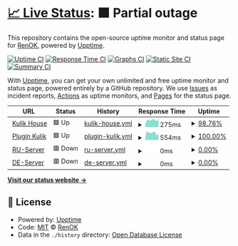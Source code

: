 # [📈 Live Status](https://uptime.kulik.uz): <!--live status--> **🟧 Partial outage**

This repository contains the open-source uptime monitor and status page for [RenOK](https://uptime.kulik.uz), powered by [Upptime](https://github.com/upptime/upptime).

[![Uptime CI](https://github.com/totavok8/uptime_kulik/workflows/Uptime%20CI/badge.svg)](https://github.com/totavok8/uptime_kulik/actions?query=workflow%3A%22Uptime+CI%22)
[![Response Time CI](https://github.com/totavok8/uptime_kulik/workflows/Response%20Time%20CI/badge.svg)](https://github.com/totavok8/uptime_kulik/actions?query=workflow%3A%22Response+Time+CI%22)
[![Graphs CI](https://github.com/totavok8/uptime_kulik/workflows/Graphs%20CI/badge.svg)](https://github.com/totavok8/uptime_kulik/actions?query=workflow%3A%22Graphs+CI%22)
[![Static Site CI](https://github.com/totavok8/uptime_kulik/workflows/Static%20Site%20CI/badge.svg)](https://github.com/totavok8/uptime_kulik/actions?query=workflow%3A%22Static+Site+CI%22)
[![Summary CI](https://github.com/totavok8/uptime_kulik/workflows/Summary%20CI/badge.svg)](https://github.com/totavok8/uptime_kulik/actions?query=workflow%3A%22Summary+CI%22)

With [Upptime](https://upptime.js.org), you can get your own unlimited and free uptime monitor and status page, powered entirely by a GitHub repository. We use [Issues](https://github.com/totavok8/uptime_kulik/issues) as incident reports, [Actions](https://github.com/totavok8/uptime_kulik/actions) as uptime monitors, and [Pages](https://uptime.kulik.uz) for the status page.

<!--start: status pages-->
<!-- This summary is generated by Upptime (https://github.com/upptime/upptime) -->
<!-- Do not edit this manually, your changes will be overwritten -->
<!-- prettier-ignore -->
| URL | Status | History | Response Time | Uptime |
| --- | ------ | ------- | ------------- | ------ |
| <img alt="" src="https://icons.duckduckgo.com/ip3/null.ico" height="13"> [Kulik House](cloud.kulik.uz) | 🟩 Up | [kulik-house.yml](https://github.com/totavok8/uptime_kulik/commits/HEAD/history/kulik-house.yml) | <details><summary><img alt="Response time graph" src="./graphs/kulik-house/response-time-week.png" height="20"> 275ms</summary><br><a href="https://totavok8.github.io/uptime_kulik/history/kulik-house"><img alt="Response time 310" src="https://img.shields.io/endpoint?url=https%3A%2F%2Fraw.githubusercontent.com%2Ftotavok8%2Fuptime_kulik%2FHEAD%2Fapi%2Fkulik-house%2Fresponse-time.json"></a><br><a href="https://totavok8.github.io/uptime_kulik/history/kulik-house"><img alt="24-hour response time 336" src="https://img.shields.io/endpoint?url=https%3A%2F%2Fraw.githubusercontent.com%2Ftotavok8%2Fuptime_kulik%2FHEAD%2Fapi%2Fkulik-house%2Fresponse-time-day.json"></a><br><a href="https://totavok8.github.io/uptime_kulik/history/kulik-house"><img alt="7-day response time 275" src="https://img.shields.io/endpoint?url=https%3A%2F%2Fraw.githubusercontent.com%2Ftotavok8%2Fuptime_kulik%2FHEAD%2Fapi%2Fkulik-house%2Fresponse-time-week.json"></a><br><a href="https://totavok8.github.io/uptime_kulik/history/kulik-house"><img alt="30-day response time 310" src="https://img.shields.io/endpoint?url=https%3A%2F%2Fraw.githubusercontent.com%2Ftotavok8%2Fuptime_kulik%2FHEAD%2Fapi%2Fkulik-house%2Fresponse-time-month.json"></a><br><a href="https://totavok8.github.io/uptime_kulik/history/kulik-house"><img alt="1-year response time 310" src="https://img.shields.io/endpoint?url=https%3A%2F%2Fraw.githubusercontent.com%2Ftotavok8%2Fuptime_kulik%2FHEAD%2Fapi%2Fkulik-house%2Fresponse-time-year.json"></a></details> | <details><summary><a href="https://totavok8.github.io/uptime_kulik/history/kulik-house">98.76%</a></summary><a href="https://totavok8.github.io/uptime_kulik/history/kulik-house"><img alt="All-time uptime 91.25%" src="https://img.shields.io/endpoint?url=https%3A%2F%2Fraw.githubusercontent.com%2Ftotavok8%2Fuptime_kulik%2FHEAD%2Fapi%2Fkulik-house%2Fuptime.json"></a><br><a href="https://totavok8.github.io/uptime_kulik/history/kulik-house"><img alt="24-hour uptime 99.31%" src="https://img.shields.io/endpoint?url=https%3A%2F%2Fraw.githubusercontent.com%2Ftotavok8%2Fuptime_kulik%2FHEAD%2Fapi%2Fkulik-house%2Fuptime-day.json"></a><br><a href="https://totavok8.github.io/uptime_kulik/history/kulik-house"><img alt="7-day uptime 98.76%" src="https://img.shields.io/endpoint?url=https%3A%2F%2Fraw.githubusercontent.com%2Ftotavok8%2Fuptime_kulik%2FHEAD%2Fapi%2Fkulik-house%2Fuptime-week.json"></a><br><a href="https://totavok8.github.io/uptime_kulik/history/kulik-house"><img alt="30-day uptime 97.45%" src="https://img.shields.io/endpoint?url=https%3A%2F%2Fraw.githubusercontent.com%2Ftotavok8%2Fuptime_kulik%2FHEAD%2Fapi%2Fkulik-house%2Fuptime-month.json"></a><br><a href="https://totavok8.github.io/uptime_kulik/history/kulik-house"><img alt="1-year uptime 91.25%" src="https://img.shields.io/endpoint?url=https%3A%2F%2Fraw.githubusercontent.com%2Ftotavok8%2Fuptime_kulik%2FHEAD%2Fapi%2Fkulik-house%2Fuptime-year.json"></a></details>
| <img alt="" src="https://icons.duckduckgo.com/ip3/cdn.kulik.uz.ico" height="13"> [Plugin Kulik](http://cdn.kulik.uz/) | 🟩 Up | [plugin-kulik.yml](https://github.com/totavok8/uptime_kulik/commits/HEAD/history/plugin-kulik.yml) | <details><summary><img alt="Response time graph" src="./graphs/plugin-kulik/response-time-week.png" height="20"> 554ms</summary><br><a href="https://totavok8.github.io/uptime_kulik/history/plugin-kulik"><img alt="Response time 657" src="https://img.shields.io/endpoint?url=https%3A%2F%2Fraw.githubusercontent.com%2Ftotavok8%2Fuptime_kulik%2FHEAD%2Fapi%2Fplugin-kulik%2Fresponse-time.json"></a><br><a href="https://totavok8.github.io/uptime_kulik/history/plugin-kulik"><img alt="24-hour response time 521" src="https://img.shields.io/endpoint?url=https%3A%2F%2Fraw.githubusercontent.com%2Ftotavok8%2Fuptime_kulik%2FHEAD%2Fapi%2Fplugin-kulik%2Fresponse-time-day.json"></a><br><a href="https://totavok8.github.io/uptime_kulik/history/plugin-kulik"><img alt="7-day response time 554" src="https://img.shields.io/endpoint?url=https%3A%2F%2Fraw.githubusercontent.com%2Ftotavok8%2Fuptime_kulik%2FHEAD%2Fapi%2Fplugin-kulik%2Fresponse-time-week.json"></a><br><a href="https://totavok8.github.io/uptime_kulik/history/plugin-kulik"><img alt="30-day response time 663" src="https://img.shields.io/endpoint?url=https%3A%2F%2Fraw.githubusercontent.com%2Ftotavok8%2Fuptime_kulik%2FHEAD%2Fapi%2Fplugin-kulik%2Fresponse-time-month.json"></a><br><a href="https://totavok8.github.io/uptime_kulik/history/plugin-kulik"><img alt="1-year response time 657" src="https://img.shields.io/endpoint?url=https%3A%2F%2Fraw.githubusercontent.com%2Ftotavok8%2Fuptime_kulik%2FHEAD%2Fapi%2Fplugin-kulik%2Fresponse-time-year.json"></a></details> | <details><summary><a href="https://totavok8.github.io/uptime_kulik/history/plugin-kulik">100.00%</a></summary><a href="https://totavok8.github.io/uptime_kulik/history/plugin-kulik"><img alt="All-time uptime 99.96%" src="https://img.shields.io/endpoint?url=https%3A%2F%2Fraw.githubusercontent.com%2Ftotavok8%2Fuptime_kulik%2FHEAD%2Fapi%2Fplugin-kulik%2Fuptime.json"></a><br><a href="https://totavok8.github.io/uptime_kulik/history/plugin-kulik"><img alt="24-hour uptime 100.00%" src="https://img.shields.io/endpoint?url=https%3A%2F%2Fraw.githubusercontent.com%2Ftotavok8%2Fuptime_kulik%2FHEAD%2Fapi%2Fplugin-kulik%2Fuptime-day.json"></a><br><a href="https://totavok8.github.io/uptime_kulik/history/plugin-kulik"><img alt="7-day uptime 100.00%" src="https://img.shields.io/endpoint?url=https%3A%2F%2Fraw.githubusercontent.com%2Ftotavok8%2Fuptime_kulik%2FHEAD%2Fapi%2Fplugin-kulik%2Fuptime-week.json"></a><br><a href="https://totavok8.github.io/uptime_kulik/history/plugin-kulik"><img alt="30-day uptime 99.96%" src="https://img.shields.io/endpoint?url=https%3A%2F%2Fraw.githubusercontent.com%2Ftotavok8%2Fuptime_kulik%2FHEAD%2Fapi%2Fplugin-kulik%2Fuptime-month.json"></a><br><a href="https://totavok8.github.io/uptime_kulik/history/plugin-kulik"><img alt="1-year uptime 99.96%" src="https://img.shields.io/endpoint?url=https%3A%2F%2Fraw.githubusercontent.com%2Ftotavok8%2Fuptime_kulik%2FHEAD%2Fapi%2Fplugin-kulik%2Fuptime-year.json"></a></details>
| <img alt="" src="https://icons.duckduckgo.com/ip3/null.ico" height="13"> [RU-Server](ruclast.kulik.uz) | 🟥 Down | [ru-server.yml](https://github.com/totavok8/uptime_kulik/commits/HEAD/history/ru-server.yml) | <details><summary><img alt="Response time graph" src="./graphs/ru-server/response-time-week.png" height="20"> 0ms</summary><br><a href="https://totavok8.github.io/uptime_kulik/history/ru-server"><img alt="Response time 0" src="https://img.shields.io/endpoint?url=https%3A%2F%2Fraw.githubusercontent.com%2Ftotavok8%2Fuptime_kulik%2FHEAD%2Fapi%2Fru-server%2Fresponse-time.json"></a><br><a href="https://totavok8.github.io/uptime_kulik/history/ru-server"><img alt="24-hour response time 0" src="https://img.shields.io/endpoint?url=https%3A%2F%2Fraw.githubusercontent.com%2Ftotavok8%2Fuptime_kulik%2FHEAD%2Fapi%2Fru-server%2Fresponse-time-day.json"></a><br><a href="https://totavok8.github.io/uptime_kulik/history/ru-server"><img alt="7-day response time 0" src="https://img.shields.io/endpoint?url=https%3A%2F%2Fraw.githubusercontent.com%2Ftotavok8%2Fuptime_kulik%2FHEAD%2Fapi%2Fru-server%2Fresponse-time-week.json"></a><br><a href="https://totavok8.github.io/uptime_kulik/history/ru-server"><img alt="30-day response time 0" src="https://img.shields.io/endpoint?url=https%3A%2F%2Fraw.githubusercontent.com%2Ftotavok8%2Fuptime_kulik%2FHEAD%2Fapi%2Fru-server%2Fresponse-time-month.json"></a><br><a href="https://totavok8.github.io/uptime_kulik/history/ru-server"><img alt="1-year response time 0" src="https://img.shields.io/endpoint?url=https%3A%2F%2Fraw.githubusercontent.com%2Ftotavok8%2Fuptime_kulik%2FHEAD%2Fapi%2Fru-server%2Fresponse-time-year.json"></a></details> | <details><summary><a href="https://totavok8.github.io/uptime_kulik/history/ru-server">0.00%</a></summary><a href="https://totavok8.github.io/uptime_kulik/history/ru-server"><img alt="All-time uptime 0.00%" src="https://img.shields.io/endpoint?url=https%3A%2F%2Fraw.githubusercontent.com%2Ftotavok8%2Fuptime_kulik%2FHEAD%2Fapi%2Fru-server%2Fuptime.json"></a><br><a href="https://totavok8.github.io/uptime_kulik/history/ru-server"><img alt="24-hour uptime 0.00%" src="https://img.shields.io/endpoint?url=https%3A%2F%2Fraw.githubusercontent.com%2Ftotavok8%2Fuptime_kulik%2FHEAD%2Fapi%2Fru-server%2Fuptime-day.json"></a><br><a href="https://totavok8.github.io/uptime_kulik/history/ru-server"><img alt="7-day uptime 0.00%" src="https://img.shields.io/endpoint?url=https%3A%2F%2Fraw.githubusercontent.com%2Ftotavok8%2Fuptime_kulik%2FHEAD%2Fapi%2Fru-server%2Fuptime-week.json"></a><br><a href="https://totavok8.github.io/uptime_kulik/history/ru-server"><img alt="30-day uptime 0.00%" src="https://img.shields.io/endpoint?url=https%3A%2F%2Fraw.githubusercontent.com%2Ftotavok8%2Fuptime_kulik%2FHEAD%2Fapi%2Fru-server%2Fuptime-month.json"></a><br><a href="https://totavok8.github.io/uptime_kulik/history/ru-server"><img alt="1-year uptime 0.00%" src="https://img.shields.io/endpoint?url=https%3A%2F%2Fraw.githubusercontent.com%2Ftotavok8%2Fuptime_kulik%2FHEAD%2Fapi%2Fru-server%2Fuptime-year.json"></a></details>
| <img alt="" src="https://icons.duckduckgo.com/ip3/null.ico" height="13"> [DE-Server](deuts-cdn.kulik.uz) | 🟥 Down | [de-server.yml](https://github.com/totavok8/uptime_kulik/commits/HEAD/history/de-server.yml) | <details><summary><img alt="Response time graph" src="./graphs/de-server/response-time-week.png" height="20"> 0ms</summary><br><a href="https://totavok8.github.io/uptime_kulik/history/de-server"><img alt="Response time 159" src="https://img.shields.io/endpoint?url=https%3A%2F%2Fraw.githubusercontent.com%2Ftotavok8%2Fuptime_kulik%2FHEAD%2Fapi%2Fde-server%2Fresponse-time.json"></a><br><a href="https://totavok8.github.io/uptime_kulik/history/de-server"><img alt="24-hour response time 0" src="https://img.shields.io/endpoint?url=https%3A%2F%2Fraw.githubusercontent.com%2Ftotavok8%2Fuptime_kulik%2FHEAD%2Fapi%2Fde-server%2Fresponse-time-day.json"></a><br><a href="https://totavok8.github.io/uptime_kulik/history/de-server"><img alt="7-day response time 0" src="https://img.shields.io/endpoint?url=https%3A%2F%2Fraw.githubusercontent.com%2Ftotavok8%2Fuptime_kulik%2FHEAD%2Fapi%2Fde-server%2Fresponse-time-week.json"></a><br><a href="https://totavok8.github.io/uptime_kulik/history/de-server"><img alt="30-day response time 159" src="https://img.shields.io/endpoint?url=https%3A%2F%2Fraw.githubusercontent.com%2Ftotavok8%2Fuptime_kulik%2FHEAD%2Fapi%2Fde-server%2Fresponse-time-month.json"></a><br><a href="https://totavok8.github.io/uptime_kulik/history/de-server"><img alt="1-year response time 159" src="https://img.shields.io/endpoint?url=https%3A%2F%2Fraw.githubusercontent.com%2Ftotavok8%2Fuptime_kulik%2FHEAD%2Fapi%2Fde-server%2Fresponse-time-year.json"></a></details> | <details><summary><a href="https://totavok8.github.io/uptime_kulik/history/de-server">0.00%</a></summary><a href="https://totavok8.github.io/uptime_kulik/history/de-server"><img alt="All-time uptime 7.18%" src="https://img.shields.io/endpoint?url=https%3A%2F%2Fraw.githubusercontent.com%2Ftotavok8%2Fuptime_kulik%2FHEAD%2Fapi%2Fde-server%2Fuptime.json"></a><br><a href="https://totavok8.github.io/uptime_kulik/history/de-server"><img alt="24-hour uptime 0.00%" src="https://img.shields.io/endpoint?url=https%3A%2F%2Fraw.githubusercontent.com%2Ftotavok8%2Fuptime_kulik%2FHEAD%2Fapi%2Fde-server%2Fuptime-day.json"></a><br><a href="https://totavok8.github.io/uptime_kulik/history/de-server"><img alt="7-day uptime 0.00%" src="https://img.shields.io/endpoint?url=https%3A%2F%2Fraw.githubusercontent.com%2Ftotavok8%2Fuptime_kulik%2FHEAD%2Fapi%2Fde-server%2Fuptime-week.json"></a><br><a href="https://totavok8.github.io/uptime_kulik/history/de-server"><img alt="30-day uptime 5.91%" src="https://img.shields.io/endpoint?url=https%3A%2F%2Fraw.githubusercontent.com%2Ftotavok8%2Fuptime_kulik%2FHEAD%2Fapi%2Fde-server%2Fuptime-month.json"></a><br><a href="https://totavok8.github.io/uptime_kulik/history/de-server"><img alt="1-year uptime 7.18%" src="https://img.shields.io/endpoint?url=https%3A%2F%2Fraw.githubusercontent.com%2Ftotavok8%2Fuptime_kulik%2FHEAD%2Fapi%2Fde-server%2Fuptime-year.json"></a></details>

<!--end: status pages-->

[**Visit our status website →**](https://uptime.kulik.uz)

## 📄 License

- Powered by: [Upptime](https://github.com/upptime/upptime)
- Code: [MIT](./LICENSE) © [RenOK](https://uptime.kulik.uz)
- Data in the `./history` directory: [Open Database License](https://opendatacommons.org/licenses/odbl/1-0/)
